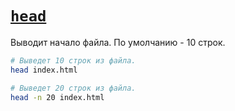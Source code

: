 # [`head`](./index.md)

Выводит начало файла. По умолчанию - 10 строк.

```bash
# Выведет 10 строк из файла.
head index.html

# Выведет 20 строк из файла.
head -n 20 index.html
```
